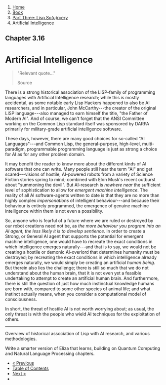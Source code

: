 <ol class="breadcrumb">
  <li><a href="/">Home</a></li>
  <li><a href="/book/">Book</a></li>
  <li><a href="/book/3-0-0-overview/">Part Three: Lisp So(u)rcery</a></li>
  <li class="active">Artificial Intelligence</li>
</ol>

## Chapter 3.16

# Artificial Intelligence

> "Relevant quote..."
> <footer>Source</footer>

There is a strong historical association of the LISP-family of programming languages with Artificial Intelligence research; while this is mostly accidental, as some notable early Lisp Hackers happened to also be AI researchers, and in particular, John McCarthy---the creator of the original LISP language---also managed to earn himself the title, "the Father of Modern AI".  And of course, we can't forget that the ANSI Committee working on the Common Lisp standard itself was sponsored by DARPA primarily for military-grade artificial intelligence software.

These days, however, there are many good choices for so-called "AI Languages"---and Common Lisp, the general-purpose, high-level, multi-paradigm, programmable programming language is just as strong a choice for AI as for any other problem domain.

It may benefit the reader to know more about the different kinds of AI software that one can write.  Many people still hear the term "AI" and get scared---visions of hostile, AI-powered robots from a variety of Science Fiction stories spring to mind; combined with Elon Musk's recent outburst about "summoning the devil".  But AI-research is *nowhere near* the sufficient level of sophistication to allow for *emergent machine intelligence*.  The reality of all AI software-agents written to date is that they are no more than highly complex *impersonations* of intelligent behaviour---and because their behaviour is entirely programmed, the emergence of genuine machine intelligence within them is not even a possibility.

So, anyone who is fearful of a future where we are ruled or destroyed by our robot creations need not be, as *the more behaviour you program into an AI agent, the less likely it is to develop sentience*.  In order to create a Strong, or General AI agent that supports the potential for emergent machine intelligence, one would have to recreate the exact conditions in which intelligence emerges naturally---and that is to say, we would not be creating a hostile or demonic AI-overlord that determines humanity must be destroyed; by recreating the exact conditions in which intelligence already emerges naturally, we would simply be creating an artificial *human being*.  But therein also lies the challenge; there is still so much that we do not understand about the human brain, that it is not even yet a feasible undertaking to attempt to create an artificial human brain.  And furthermore, there is still the question of just how much instinctual knowledge humans are born with, compared to some other species of animal life; and what instinct actually means, when you consider a computational model of consciousness.

In short, the threat of hostile AI is not worth worrying about; as usual, the only threat is with the people who wield AI techniques for the exploitation of others.

---

Overview of historical association of Lisp with AI research, and various methodologies.

Write a smarter version of Eliza that learns, building on Quantum Computing and Natural Language Processing chapters.

<ul class="pager">
  <li class="previous"><a href="/book/3-15-0-nlp/">&laquo; Previous</a></li>
  <li><a href="/book/">Table of Contents</a></li>
  <li class="next"><a href="/book/3-17-0-robotics/">Next &raquo;</a><li>
</ul>
